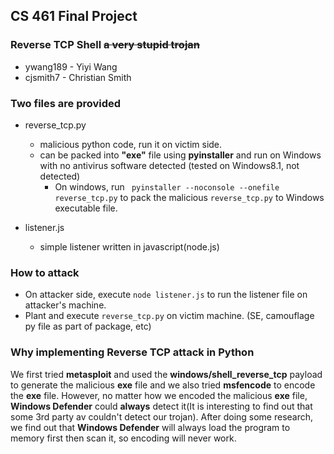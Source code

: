 ## CS 461 Final Project
### Reverse TCP Shell ~~a very stupid trojan~~
- ywang189 - Yiyi Wang
- cjsmith7 - Christian Smith

### Two files are provided
- reverse_tcp.py
    -  malicious python code, run it on victim side.
    -  can be packed into <strong>"exe"</strong> file using <strong>pyinstaller</strong> and run on Windows with no antivirus software detected (tested on Windows8.1, not detected)
        - On windows, run ``` pyinstaller --noconsole --onefile reverse_tcp.py``` to pack the malicious ```reverse_tcp.py``` to Windows executable file.

- listener.js
    - simple listener written in javascript(node.js)

### How to attack
* On attacker side, execute ```node listener.js``` to run the listener file on attacker's machine.
* Plant and execute ```reverse_tcp.py``` on victim machine. (SE, camouflage py file as part of package, etc)


### Why implementing Reverse TCP attack in Python
We first tried <strong>metasploit</strong> and used the <strong>windows/shell_reverse_tcp</strong> payload to generate the malicious <strong>exe</strong> file and we also tried <strong>msfencode</strong> to encode the <strong>exe</strong> file. However, no matter how we encoded the malicious <strong>exe</strong> file, <strong>Windows Defender</strong> could <strong>always</strong> detect it(It is interesting to find out that some 3rd party av couldn't detect our trojan). After doing some research, we find out that <strong>Windows Defender</strong> will always load the program to memory first then scan it, so encoding will never work.
